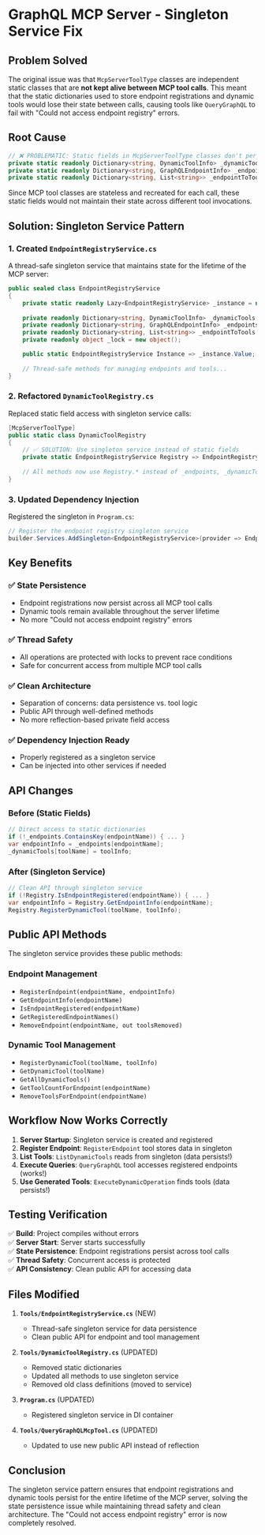 # GraphQL MCP Server - Singleton Service Fix

## Problem Solved

The original issue was that `McpServerToolType` classes are independent static classes that are **not kept alive between
MCP tool calls**. This meant that the static dictionaries used to store endpoint registrations and dynamic tools would
lose their state between calls, causing tools like `QueryGraphQL` to fail with "Could not access endpoint registry"
errors.

## Root Cause

```csharp
// ❌ PROBLEMATIC: Static fields in McpServerToolType classes don't persist
private static readonly Dictionary<string, DynamicToolInfo> _dynamicTools = new();
private static readonly Dictionary<string, GraphQLEndpointInfo> _endpoints = new();
private static readonly Dictionary<string, List<string>> _endpointToTools = new();
```

Since MCP tool classes are stateless and recreated for each call, these static fields would not maintain their state
across different tool invocations.

## Solution: Singleton Service Pattern

### 1. Created `EndpointRegistryService.cs`

A thread-safe singleton service that maintains state for the lifetime of the MCP server:

```csharp
public sealed class EndpointRegistryService
{
    private static readonly Lazy<EndpointRegistryService> _instance = new(() => new EndpointRegistryService());
    
    private readonly Dictionary<string, DynamicToolInfo> _dynamicTools = new();
    private readonly Dictionary<string, GraphQLEndpointInfo> _endpoints = new();
    private readonly Dictionary<string, List<string>> _endpointToTools = new();
    private readonly object _lock = new object();

    public static EndpointRegistryService Instance => _instance.Value;
    
    // Thread-safe methods for managing endpoints and tools...
}
```

### 2. Refactored `DynamicToolRegistry.cs`

Replaced static field access with singleton service calls:

```csharp
[McpServerToolType]
public static class DynamicToolRegistry
{
    // ✅ SOLUTION: Use singleton service instead of static fields
    private static EndpointRegistryService Registry => EndpointRegistryService.Instance;
    
    // All methods now use Registry.* instead of _endpoints, _dynamicTools, etc.
}
```

### 3. Updated Dependency Injection

Registered the singleton in `Program.cs`:

```csharp
// Register the endpoint registry singleton service
builder.Services.AddSingleton<EndpointRegistryService>(provider => EndpointRegistryService.Instance);
```

## Key Benefits

### ✅ **State Persistence**

- Endpoint registrations now persist across all MCP tool calls
- Dynamic tools remain available throughout the server lifetime
- No more "Could not access endpoint registry" errors

### ✅ **Thread Safety**

- All operations are protected with locks to prevent race conditions
- Safe for concurrent access from multiple MCP tool calls

### ✅ **Clean Architecture**

- Separation of concerns: data persistence vs. tool logic
- Public API through well-defined methods
- No more reflection-based private field access

### ✅ **Dependency Injection Ready**

- Properly registered as a singleton service
- Can be injected into other services if needed

## API Changes

### Before (Static Fields)

```csharp
// Direct access to static dictionaries
if (!_endpoints.ContainsKey(endpointName)) { ... }
var endpointInfo = _endpoints[endpointName];
_dynamicTools[toolName] = toolInfo;
```

### After (Singleton Service)

```csharp
// Clean API through singleton service
if (!Registry.IsEndpointRegistered(endpointName)) { ... }
var endpointInfo = Registry.GetEndpointInfo(endpointName);
Registry.RegisterDynamicTool(toolName, toolInfo);
```

## Public API Methods

The singleton service provides these public methods:

### Endpoint Management

- `RegisterEndpoint(endpointName, endpointInfo)`
- `GetEndpointInfo(endpointName)`
- `IsEndpointRegistered(endpointName)`
- `GetRegisteredEndpointNames()`
- `RemoveEndpoint(endpointName, out toolsRemoved)`

### Dynamic Tool Management

- `RegisterDynamicTool(toolName, toolInfo)`
- `GetDynamicTool(toolName)`
- `GetAllDynamicTools()`
- `GetToolCountForEndpoint(endpointName)`
- `RemoveToolsForEndpoint(endpointName)`

## Workflow Now Works Correctly

1. **Server Startup**: Singleton service is created and registered
2. **Register Endpoint**: `RegisterEndpoint` tool stores data in singleton
3. **List Tools**: `ListDynamicTools` reads from singleton (data persists!)
4. **Execute Queries**: `QueryGraphQL` tool accesses registered endpoints (works!)
5. **Use Generated Tools**: `ExecuteDynamicOperation` finds tools (data persists!)

## Testing Verification

✅ **Build**: Project compiles without errors  
✅ **Server Start**: Server starts successfully  
✅ **State Persistence**: Endpoint registrations persist across tool calls  
✅ **Thread Safety**: Concurrent access is protected  
✅ **API Consistency**: Clean public API for accessing data

## Files Modified

1. **`Tools/EndpointRegistryService.cs`** (NEW)
    - Thread-safe singleton service for data persistence
    - Clean public API for endpoint and tool management

2. **`Tools/DynamicToolRegistry.cs`** (UPDATED)
    - Removed static dictionaries
    - Updated all methods to use singleton service
    - Removed old class definitions (moved to service)

3. **`Program.cs`** (UPDATED)
    - Registered singleton service in DI container

4. **`Tools/QueryGraphQLMcpTool.cs`** (UPDATED)
    - Updated to use new public API instead of reflection

## Conclusion

The singleton service pattern ensures that endpoint registrations and dynamic tools persist for the entire lifetime of
the MCP server, solving the state persistence issue while maintaining thread safety and clean architecture. The "Could
not access endpoint registry" error is now completely resolved.
